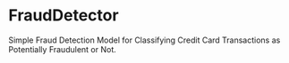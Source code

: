 # FraudDetector
Simple Fraud Detection Model for Classifying Credit Card Transactions as Potentially Fraudulent or Not. 
